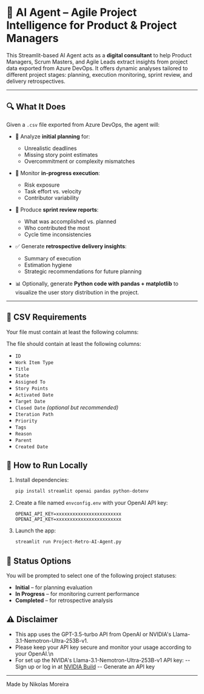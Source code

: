 # 🤖 AI Agent – Agile Project Intelligence for Product & Project Managers

This Streamlit-based AI Agent acts as a **digital consultant** to help Product Managers, Scrum Masters, and Agile Leads extract insights from project data exported from Azure DevOps. It offers dynamic analyses tailored to different project stages: planning, execution monitoring, sprint review, and delivery retrospectives.

---

## 🔍 What It Does

Given a `.csv` file exported from Azure DevOps, the agent will:

- 📌 Analyze **initial planning** for:
  - Unrealistic deadlines
  - Missing story point estimates
  - Overcommitment or complexity mismatches

- 🚦 Monitor **in-progress execution**:
  - Risk exposure
  - Task effort vs. velocity
  - Contributor variability

- 🧾 Produce **sprint review reports**:
  - What was accomplished vs. planned
  - Who contributed the most
  - Cycle time inconsistencies

- ✅ Generate **retrospective delivery insights**:
  - Summary of execution
  - Estimation hygiene
  - Strategic recommendations for future planning

- 📊 Optionally, generate **Python code with pandas + matplotlib** to visualize the user story distribution in the project.

---

## 📂 CSV Requirements

Your file must contain at least the following columns:

The file should contain at least the following columns:

- `ID`
- `Work Item Type`
- `Title`
- `State`
- `Assigned To`
- `Story Points`
- `Activated Date`
- `Target Date`
- `Closed Date` *(optional but recommended)*
- `Iteration Path`
- `Priority`
- `Tags`
- `Reason`
- `Parent`
- `Created Date`

## 🚀 How to Run Locally

1. Install dependencies:
   ```bash
   pip install streamlit openai pandas python-dotenv
   ```

2. Create a file named `envconfig.env` with your OpenAI API key:
   ```
   OPENAI_API_KEY=xxxxxxxxxxxxxxxxxxxxxxxx
   OPENAI_API_KEY=xxxxxxxxxxxxxxxxxxxxxxxx
   ```

3. Launch the app:
   ```bash
   streamlit run Project-Retro-AI-Agent.py
   ```

## 📌 Status Options

You will be prompted to select one of the following project statuses:
- **Initial** – for planning evaluation
- **In Progress** – for monitoring current performance
- **Completed** – for retrospective analysis

## ⚠️ Disclaimer

- This app uses the GPT-3.5-turbo API from OpenAI or NVIDIA's Llama-3.1-Nemotron-Ultra-253B-v1. 
- Please keep your API key secure and monitor your usage according to your OpenAI.\n
- For set up the NVIDA's Llama-3.1-Nemotron-Ultra-253B-v1 API key:
-- Sign up or log in at [NVIDIA Build](https://build.nvidia.com/nvidia/llama-3_1-nemotron-ultra-253b-v1?integrate_nim=true&hosted_api=true&modal=integrate-nim)
-- Generate an API key

---

Made by Nikolas Moreira
